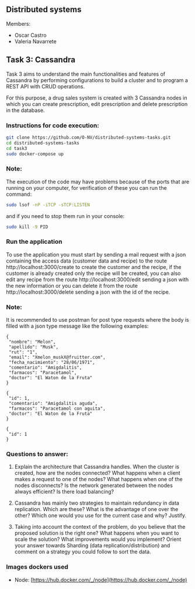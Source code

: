 ## Distributed systems 

Members:
- Oscar Castro
- Valeria Navarrete

## Task 3: Cassandra
Task 3 aims to understand the main functionalities and features of Cassandra by performing configurations to build a cluster and to program a REST API with CRUD operations.

For this purpose, a drug sales system is created with 3 Cassandra nodes in which you can create prescription, edit prescription and delete prescription in the database. 

### Instructions for code execution:
```bash
git clone https://github.com/O-NV/distributed-systems-tasks.git
cd distributed-systems-tasks
cd task3
sudo docker-compose up
```

### Note:
The execution of the code may have problems because of the ports that are running on your computer, for verification of these you can run the command:
```bash
sudo lsof -nP -iTCP -sTCP:LISTEN
```
and if you need to stop them run in your console: 
```bash
sudo kill -9 PID
```

### Run the application
To use the application you must start by sending a mail request with a json containing the access data (customer data and recipe) to the route http://localhost:3000/create to create the customer and the recipe, if the customer is already created only the recipe will be created, you can also edit any recipe from the route http://localhost:3000/edit sending a json with the new information or you can delete it from the route http://localhost:3000/delete sending a json with the id of the recipe.

### Note:
It is recommended to use postman for post type requests where the body is filled with a json type message like the following examples:
```
{
 "nombre": "Melon",
 "apellido": "Musk",
 "rut": "1",
 "email": "Xmelon_muskX@fruitter.com",
 "fecha_nacimiento": "28/06/1971",
 "comentario": "Amigdalitis",
 "farmacos": "Paracetamol",
 "doctor": "El Waton de la Fruta"
}
```

```
{
 "id": 1,
 "comentario": "Amigdalitis aguda",
 "farmacos": "Paracetamol con aguita",
 "doctor": "El Waton de la Fruta"
}
```

```
{
 "id": 1
}
```

### Questions to answer:
1. Explain the architecture that Cassandra handles. When the cluster is created, how are the nodes connected? What happens when a client makes a request to one of the nodes? What happens when one of the nodes disconnects? Is the network generated between the nodes always efficient? Is there load balancing?

2. Cassandra has mainly two strategies to maintain redundancy in data replication. Which are these? What is the advantage of one over the other? Which one would you use for the current case and why? Justify.

3. Taking into account the context of the problem, do you believe that the proposed solution is the right one? What happens when you want to scale the solution? What improvements would you implement? Orient your answer towards Sharding (data replication/distribution) and comment on a strategy you could follow to sort the data.


### Images dockers used
- Node: [https://hub.docker.com/_/node](https://hub.docker.com/_/node)
